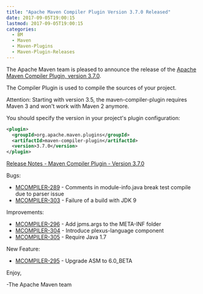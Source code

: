 ```yaml
---
title: "Apache Maven Compiler Plugin Version 3.7.0 Released"
date: 2017-09-05T19:00:15
lastmod: 2017-09-05T19:00:15
categories:
  - BM
  - Maven
  - Maven-Plugins
  - Maven-Plugin-Releases
---
```

The Apache Maven team is pleased to announce the release of the 
[Apache Maven Compiler Plugin, version 3.7.0](https://maven.apache.org/plugins/maven-compiler-plugin/).

The Compiler Plugin is used to compile the sources of your project. 

Attention: Starting with version 3.5, the maven-compiler-plugin requires
Maven 3 and won't work with Maven 2 anymore.


You should specify the version in your project's plugin configuration:

```xml
<plugin>
  <groupId>org.apache.maven.plugins</groupId>
  <artifactId>maven-compiler-plugin</artifactId>
  <version>3.7.0</version>
</plugin>
```

<!-- more -->

[Release Notes - Maven Compiler Plugin - Version 3.7.0](https://issues.apache.org/jira/secure/ReleaseNote.jspa?projectId=12317225&version=12341266)

Bugs:

 * [MCOMPILER-289](https://issues.apache.org/jira/browse/MCOMPILER-289) - Comments in module-info.java break test compile due to parser issue
 * [MCOMPILER-303](https://issues.apache.org/jira/browse/MCOMPILER-303) - Failure of a build with JDK 9

Improvements:

 * [MCOMPILER-296](https://issues.apache.org/jira/browse/MCOMPILER-296) - Add jpms.args to the META-INF folder
 * [MCOMPILER-304](https://issues.apache.org/jira/browse/MCOMPILER-304) - Introduce plexus-language component
 * [MCOMPILER-305](https://issues.apache.org/jira/browse/MCOMPILER-305) - Require Java 1.7

New Feature:

 * [MCOMPILER-295](https://issues.apache.org/jira/browse/MCOMPILER-295) - Upgrade ASM to 6.0_BETA

Enjoy,

-The Apache Maven team
